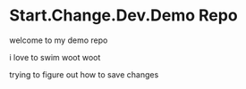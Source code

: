 # Start.Change.Dev.Demo Repo

welcome to my demo repo

i love to swim woot woot

trying to figure out how to save changes